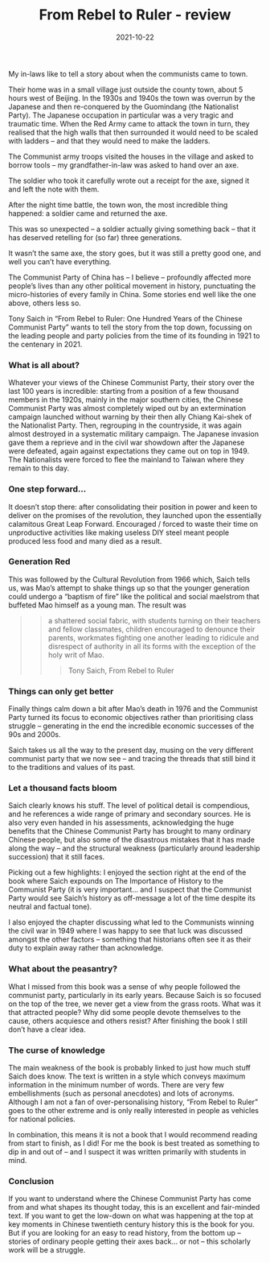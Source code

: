 ﻿---
layout: layouts/bookreview.njk

tags:
  - post
  - review

title: From Rebel to Ruler - review
review_book_main_title: From Rebel to Ruler
review_book_sub_title: One Hundred Years of the Chinese Communist Party
review_book_author: Tony Saich
review_book_author_surname: Saich
review_book_image_url: https://res.cloudinary.com/ds2o5ecdw/image/upload/acovers/0674988116.02._SCL_.jpg
review_book_image_small_url: https://res.cloudinary.com/ds2o5ecdw/image/upload/acovers/0674988116.02._SCM_.jpg
review_publication_date: 2021-07-30
review_publisher: Harvard University Press
review_pages: 544
review_ISBN13: 978-0674988118
review_book_tags:
  - [Asia]
  - [Contemporary, Late Modern]
  - [Political]
  - [China]
review_podcasts:
  - [https://www.listennotes.com/e/6d22ffdafd744dd5a888b8a7769ab029, The Lawfare Podcast, Tony Saich on 100 Years of the CCP]
shopping_links:
  - [https://www.amazon.co.uk/Rebel-Ruler-Hundred-Chinese-Communist/dp/0674988116/, Amazon UK, Amazon UK book link]
  - [https://www.amazon.com/Rebel-Ruler-Hundred-Chinese-Communist/dp/0674988116/, Amazon US, Amazon US book link]
review_author: Anthony Webb
date: 2021-10-22
review_rating: ★★★☆☆
permalink: '/2021/10/22/from-rebel-to-ruler/'
review_summary: '<p>If you want to understand where the Chinese Communist Party has come from and what shapes its thought today, From Rebel to Ruler is an excellent and fair-minded text.</p><p>But if you are looking for an easy to read history that will bring the period to life, this scholarly work will be a struggle.</p>'
---
My in-laws like to tell a story about when the communists came to town.

Their home was in a small village just outside the county town, about 5 hours west of Beijing. In the 1930s and 1940s the town was overrun by the Japanese and then re-conquered by the Guomindang (the Nationalist Party). The Japanese occupation in particular was a very tragic and traumatic time. When the Red Army came to attack the town in turn, they realised that the high walls that then surrounded it would need to be scaled with ladders – and that they would need to make the ladders.

The Communist army troops visited the houses in the village and asked to borrow tools – my grandfather-in-law was asked to hand over an axe.

The soldier who took it carefully wrote out a receipt for the axe, signed it and left the note with them.

After the night time battle, the town won, the most incredible thing happened: a soldier came and returned the axe.

This was so unexpected – a soldier actually giving something back – that it has deserved retelling for (so far) three generations.

It wasn’t the same axe, the story goes, but it was still a pretty good one, and well you can’t have everything.

The Communist Party of China has – I believe – profoundly affected more people’s lives than any other political movement in history, punctuating the micro-histories of every family in China. Some stories end well like the one above, others less so.

Tony Saich in “From Rebel to Ruler: One Hundred Years of the Chinese Communist Party” wants to tell the story from the top down, focussing on the leading people and party policies from the time of its founding in 1921 to the centenary in 2021.

### What is all about?

Whatever your views of the Chinese Communist Party, their story over the last 100 years is incredible: starting from a position of a few thousand members in the 1920s, mainly in the major southern cities, the Chinese Communist Party was almost completely wiped out by an extermination campaign launched without warning by their then ally Chiang Kai-shek of the Nationalist Party. Then, regrouping in the countryside, it was again almost destroyed in a systematic military campaign. The Japanese invasion gave them a reprieve and in the civil war showdown after the Japanese were defeated, again against expectations they came out on top in 1949. The Nationalists were forced to flee the mainland to Taiwan where they remain to this day.

### One step forward…

It doesn’t stop there: after consolidating their position in power and keen to deliver on the promises of the revolution, they launched upon the essentially calamitous Great Leap Forward. Encouraged / forced to waste their time on unproductive activities like making useless DIY steel meant people produced less food and many died as a result.

### Generation Red

This was followed by the Cultural Revolution from 1966 which, Saich tells us, was Mao’s attempt to shake things up so that the younger generation could undergo a “baptism of fire” like the political and social maelstrom that buffeted Mao himself as a young man. The result was

>> a shattered social fabric, with students turning on their teachers and fellow classmates, children encouraged to denounce their parents, workmates fighting one another leading to ridicule and disrespect of authority in all its forms with the exception of the holy writ of Mao.
>>>
>>>Tony Saich, From Rebel to Ruler

### Things can only get better

Finally things calm down a bit after Mao’s death in 1976 and the Communist Party turned its focus to economic objectives rather than prioritising class struggle – generating in the end the incredible economic successes of the 90s and 2000s.

Saich takes us all the way to the present day, musing on the very different communist party that we now see – and tracing the threads that still bind it to the traditions and values of its past.

### Let a thousand facts bloom

Saich clearly knows his stuff. The level of political detail is compendious, and he references a wide range of primary and secondary sources. He is also very even handed in his assessments, acknowledging the huge benefits that the Chinese Communist Party has brought to many ordinary Chinese people, but also some of the disastrous mistakes that it has made along the way – and the structural weakness (particularly around leadership succession) that it still faces.

Picking out a few highlights: I enjoyed the section right at the end of the book where Saich expounds on The Importance of History to the Communist Party (it is very important… and I suspect that the Communist Party would see Saich’s history as off-message a lot of the time despite its neutral and factual tone).

I also enjoyed the chapter discussing what led to the Communists winning the civil war in 1949 where I was happy to see that luck was discussed amongst the other factors – something that historians often see it as their duty to explain away rather than acknowledge.

### What about the peasantry?

What I missed from this book was a sense of why people followed the communist party, particularly in its early years. Because Saich is so focused on the top of the tree, we never get a view from the grass roots. What was it that attracted people? Why did some people devote themselves to the cause, others acquiesce and others resist? After finishing the book I still don’t have a clear idea.

### The curse of knowledge

The main weakness of the book is probably linked to just how much stuff Saich does know. The text is written in a style which conveys maximum information in the minimum number of words. There are very few embellishments (such as personal anecdotes) and lots of acronyms. Although I am not a fan of over-personalising history, “From Rebel to Ruler” goes to the other extreme and is only really interested in people as vehicles for national policies.

In combination, this means it is not a book that I would recommend reading from start to finish, as I did! For me the book is best treated as something to dip in and out of – and I suspect it was written primarily with students in mind.

### Conclusion

If you want to understand where the Chinese Communist Party has come from and what shapes its thought today, this is an excellent and fair-minded text. If you want to get the low-down on what was happening at the top at key moments in Chinese twentieth century history this is the book for you. But if you are looking for an easy to read history, from the bottom up – stories of ordinary people getting their axes back… or not – this scholarly work will be a struggle.